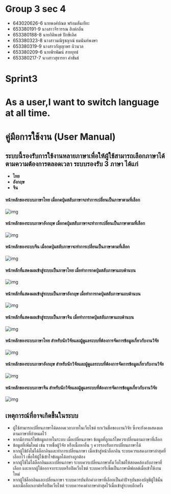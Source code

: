 # Group 3 sec 4
- 643020626-6	นายพงศ์ปณต พร้อมสันเทียะ
- 653380191-9	นางสาวจีรวรรณ สิงห์กลิ่น
- 653380188-8	นายกิติพงษ์ ปักษีเลิศ
- 653380323-8	นางสาวมณิฐชญาณ์ ธมนันท์พงษา
- 653380319-9	นางสาวกัญญาพร ผิวนวล
- 653380209-6	นายพีรพัฒน์ สายยุทธ์
- 653380217-7	นางสาวสุธารยา คำขันธ์
# Sprint3
# **As a user,I want to switch language at all time.**
# คู่มือการใช้งาน (User Manual)
## ระบบนี้รองรับการใช้งานหลายภาษาเพื่อให้ผู้ใช้สามารถเลือกภาษาได้ตามความต้องการตลอดเวลา ระบบรองรับ 3 ภาษา ได้แก่
- **ไทย**
- **อังกฤษ**
- **จีน**

#### หน้าหลักของระบบภาษาไทย เมื่อกดปุ่มสลับภาษาจะทำการเปลี่ยนเป็นภาษาตามที่เลือก
![img](sprint3/Img/Home_th.png)
#### หน้าหลักของระบบภาษาอังกฤษ เมื่อกดปุ่มสลับภาษาจะทำการเปลี่ยนเป็นภาษาตามที่เลือก
![img](sprint3/Img/Home_en.png)
#### หน้าหลักของระบบจีน เมื่อกดปุ่มสลับภาษาจะทำการเปลี่ยนเป็นภาษาตามที่เลือก
![img](sprint3/Img/Home_cn.png)
#### หน้าหลักที่แสดงผลเข้าสู่ระบบเป็นภาษาไทย เมื่อทำการกดปุ่มสลับภาษาแถบด้านบน
![img](sprint3/Img/login_th.png)
#### หน้าหลักที่แสดงผลเข้าสู่ระบบเป็นภาษาอังกฤษ เมื่อทำการกดปุ่มสลับภาษาแถบด้านบน
![img](sprint3/Img/login_en.png)
#### หน้าหลักที่แสดงผลเข้าสู่ระบบเป็นภาษาจีน เมื่อทำการกดปุ่มสลับภาษาแถบด้านบน
![img](sprint3/Img/login_cn.png)
#### หน้าหลักของระบบภาษาไทย สำหรับนักวิจัยและผู้ดูแลระบบที่ต้องการจัดการข้อมูลเกี่ยวกับงานวิจัย
![img](sprint3/Img/thai.png)
#### หน้าหลักของระบบภาษาอังกฤษ สำหรับนักวิจัยและผู้ดูแลระบบที่ต้องการจัดการข้อมูลเกี่ยวกับงานวิจัย
![img](sprint3/Img/eng.png)
#### หน้าหลักของระบบภาษาจีน สำหรับนักวิจัยและผู้ดูแลระบบที่ต้องการจัดการข้อมูลเกี่ยวกับงานวิจัย
![img](sprint3/Img/chi.png)


## เหตุการณ์ที่อาจเกิดขึ้นในระบบ
- ผู้ใช้สามารถเปลี่ยนภาษาได้ตลอดเวลาภายในเว็บไซต์ ยกเว้นชื่อของงานวิจัย ซึ่งจะยังคงแสดงผลตามภาษาที่กำหนดไว้
- หากมีการแก้ไขข้อมูลภายในระบบ เมื่อเปลี่ยนภาษา ข้อมูลที่ถูกแก้ไขควรเปลี่ยนตามภาษาที่เลือก
- ข้อมูลที่เพิ่มใหม่ เช่น รายชื่อผู้วิจัย หรือเนื้อหาอื่น ๆ ควรรองรับการเปลี่ยนภาษาได้
- หากผู้ใช้ยังไม่ได้ล็อกอินและทำการเปลี่ยนภาษา เมื่อเข้าสู่หน้าล็อกอิน ระบบควรแสดงภาษาล่าสุดที่เลือกไว้ เพื่อให้ผู้ใช้เข้าใจข้อมูลได้อย่างถูกต้อง
- หากผู้ใช้ไม่ได้ล็อกอินและเปลี่ยนภาษา ระบบควรเปลี่ยนภาษาทั้งเว็บไซต์ให้สอดคล้องกับภาษาที่เลือก และหากผู้ใช้ออกจากระบบหรือปิดเว็บไซต์ ระบบควรรีเซ็ตเป็นภาษาดีฟอลต์เมื่อเข้าใช้งานใหม่
- หากผู้ใช้ล็อกอินและเปลี่ยนภาษา ระบบควรบันทึกค่าภาษาที่เลือกเป็นค่าปัจจุบันของบัญชีผู้ใช้นั้น และเมื่อล็อกเอาต์หรือปิดเว็บไซต์ ระบบควรคงค่าภาษาล่าสุดไว้เมื่อเข้าสู่ระบบอีกครั้ง
